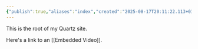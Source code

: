 ```yaml
---
{"publish":true,"aliases":"index","created":"2025-08-17T20:11:22.113+01:00","modified":"2025-08-18T21:33:37.254+01:00","cssclasses":""}
---
```


This is the root of my Quartz site.

Here's a link to an [[Embedded Video]].